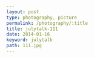 ```yaml
---
layout: post
type: photography, picture
permalink: /photography/:title
title: julytalk-111
date: 2014-01-16
keyword: julytalk
path: 111.jpg
---
```



